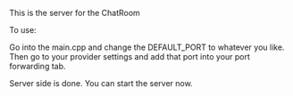 This is the server for the ChatRoom

To use:

Go into the main.cpp and change the DEFAULT_PORT to whatever you like.
Then go to your provider settings and add that port into your port forwarding tab.

Server side is done. You can start the server now.
